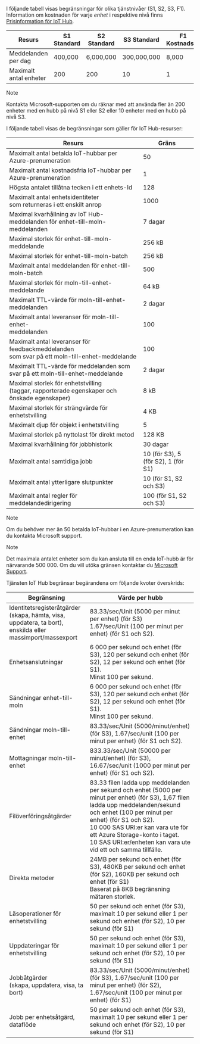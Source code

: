 I följande tabell visas begränsningar för olika tjänstnivåer (S1, S2, S3, F1). Information om kostnaden för varje *enhet* i respektive nivå finns [Prisinformation för IoT Hub](https://azure.microsoft.com/pricing/details/iot-hub/).

| Resurs | S1 Standard | S2 Standard | S3 Standard | F1 Kostnadsfri |
| --- | --- | --- | --- | --- |
| Meddelanden per dag |400,000 |6,000,000 |300,000,000 |8,000 |
| Maximalt antal enheter |200 |200 |10 |1 |

> [!NOTE]
> Kontakta Microsoft-supporten om du räknar med att använda fler än 200 enheter med en hubb på nivå S1 eller S2 eller 10 enheter med en hubb på nivå S3.
> 
> 

I följande tabell visas de begränsningar som gäller för IoT Hub-resurser:

| Resurs | Gräns |
| --- | --- |
| Maximalt antal betalda IoT-hubbar per Azure-prenumeration |50 |
| Maximalt antal kostnadsfria IoT-hubbar per Azure-prenumeration |1 |
| Högsta antalet tillåtna tecken i ett enhets-Id | 128 |
| Maximalt antal enhetsidentiteter<br/> som returneras i ett enskilt anrop |1000 |
| Maximal kvarhållning av IoT Hub-meddelanden för enhet-till-moln-meddelanden |7 dagar |
| Maximal storlek för enhet-till-moln-meddelande |256 kB |
| Maximal storlek för enhet-till-moln-batch |256 kB |
| Maximalt antal meddelanden för enhet-till-moln-batch |500 |
| Maximal storlek för moln-till-enhet-meddelande |64 kB |
| Maximalt TTL-värde för moln-till-enhet-meddelanden |2 dagar |
| Maximalt antal leveranser för moln-till-enhet- <br/> meddelanden |100 |
| Maximalt antal leveranser för feedbackmeddelanden <br/> som svar på ett moln-till-enhet-meddelande |100 |
| Maximalt TTL-värde för meddelanden som <br/> svar på ett moln-till-enhet-meddelande |2 dagar |
| Maximal storlek för enhetstvilling <br/> (taggar, rapporterade egenskaper och önskade egenskaper) | 8 kB |
| Maximal storlek för strängvärde för enhetstvilling | 4 KB |
| Maximalt djup för objekt i enhetstvilling | 5 |
| Maximal storlek på nyttolast för direkt metod | 128 KB |
| Maximal kvarhållning för jobbhistorik | 30 dagar |
| Maximalt antal samtidiga jobb | 10 (för S3), 5 (för S2), 1 (för S1) |
| Maximalt antal ytterligare slutpunkter | 10 (för S1, S2 och S3) |
| Maximalt antal regler för meddelandedirigering | 100 (för S1, S2 och S3) |


> [!NOTE]
> Om du behöver mer än 50 betalda IoT-hubbar i en Azure-prenumeration kan du kontakta Microsoft support.


> [!NOTE]
> Det maximala antalet enheter som du kan ansluta till en enda IoT-hubb är för närvarande 500 000. Om du vill utöka gränsen kontaktar du [Microsoft Support](https://azure.microsoft.com/support/options/).

Tjänsten IoT Hub begränsar begärandena om följande kvoter överskrids:

| Begränsning | Värde per hubb |
| --- | --- |
| Identitetsregisteråtgärder <br/> (skapa, hämta, visa, uppdatera, ta bort), <br/> enskilda eller massimport/massexport |83.33/sec/Unit (5000 per minut per enhet) (för S3) <br/> 1.67/sec/Unit (100 per minut per enhet) (för S1 och S2). |
| Enhetsanslutningar |6 000 per sekund och enhet (för S3), 120 per sekund och enhet (för S2), 12 per sekund och enhet (för S1). <br/>Minst 100 per sekund. |
| Sändningar enhet-till-moln |6 000 per sekund och enhet (för S3), 120 per sekund och enhet (för S2), 12 per sekund och enhet (för S1). <br/>Minst 100 per sekund. |
| Sändningar moln-till-enhet | 83.33/sec/Unit (5000/minut/enhet) (för S3), 1.67/sec/unit (100 per minut per enhet) (för S1 och S2). |
| Mottagningar moln-till-enhet |833.33/sec/Unit (50000 per minut/enhet) (för S3), 16.67/sec/unit (1000 per minut per enhet) (för S1 och S2). |
| Filöverföringsåtgärder |83.33 filen ladda upp meddelanden per sekund och enhet (5000 per minut per enhet) (för S3), 1,67 filen ladda upp meddelanden/sekund och enhet (100 per minut per enhet) (för S1 och S2). <br/> 10 000 SAS URI:er kan vara ute för ett Azure Storage-konto i taget.<br/> 10 SAS URI:er/enheten kan vara ute vid ett och samma tillfälle. |
| Direkta metoder | 24MB per sekund och enhet (för S3), 480KB per sekund och enhet (för S2), 160KB per sekund och enhet (för S1)<br/> Baserat på 8KB begränsning mätaren storlek. |
| Läsoperationer för enhetstvilling | 50 per sekund och enhet (för S3), maximalt 10 per sekund eller 1 per sekund och enhet (för S2), 10 per sekund (för S1) |
| Uppdateringar för enhetstvilling | 50 per sekund och enhet (för S3), maximalt 10 per sekund eller 1 per sekund och enhet (för S2), 10 per sekund (för S1) |
| Jobbåtgärder <br/> (skapa, uppdatera, visa, ta bort) | 83.33/sec/Unit (5000/minut/enhet) (för S3), 1.67/sec/unit (100 per minut per enhet) (för S2), 1.67/sec/unit (100 per minut per enhet) (för S1) |
| Jobb per enhetsåtgärd, dataflöde | 50 per sekund och enhet (för S3), maximalt 10 per sekund eller 1 per sekund och enhet (för S2), 10 per sekund (för S1) |
